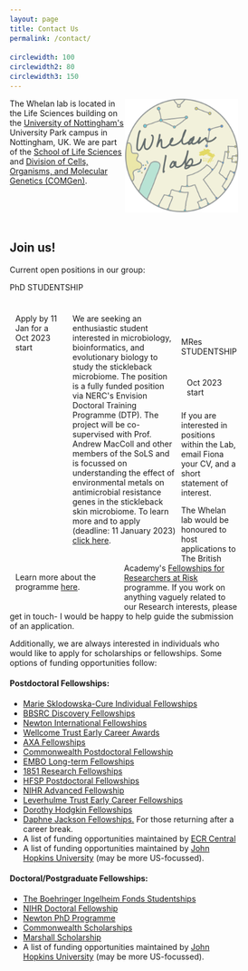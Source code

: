 ```yaml
---
layout: page
title: Contact Us
permalink: /contact/

circlewidth: 100
circlewidth2: 80
circlewidth3: 150
---
```

<head>
<meta name="viewport" content="width=device-width, initial-scale=1">
<style>
* {
  box-sizing: border-box;
}

/* Create three equal columns that floats next to each other */
.box1 {
  float: left;
  width: 25%;
  padding: 10px;
  /*height: 300px; /* Should be removed. Only for demonstration */
}
.box2 {
  float: left;
  width: 25%;
  padding: 10px;
}
.box3 {
  float: left;
  width: 50%;
  padding: 10px;

/* Clear floats after the columns */
.row:after {
  content: "";
  display: table;
  clear: both;
}
</style>
</head>


<div id="content">
<img align="right" src="/assets/images/whelanlab-logo.png" alt="drawing" width="200"/>
The Whelan lab is located in the Life Sciences building on the <a href="https://www.nottingham.ac.uk/">University of Nottingham's</a> University Park campus in Nottingham, UK. We are part of the <a href="https://www.nottingham.ac.uk/life-sciences/">School of Life Sciences</a> and <a href="https://www.nottingham.ac.uk/research/groups/cells-organisms-and-molecular-genetics/index.aspx">Division of Cells, Organisms, and Molecular Genetics (COMGen)</a>. 
<br>
<br>
<br>
<br>
<br>

<h2>Join us!</h2>
<p>Current open positions in our group:</p>
<div class="row">
  <div class="box1"><!-- style="background-color:#A6E1CD;">-->
    <p>PhD STUDENTSHIP</p>
  </div>
  <div class="box2"><!-- style="background-color:#A6E1CD;">-->
    <p>Apply by 11 Jan for a Oct 2023 start</p>
  </div>
  <div class="box3"><!-- style="background-color:#A6E1CD;">-->
    <p>We are seeking an enthusiastic student interested in microbiology, bioinformatics, and evolutionary biology to study the stickleback microbiome. The position is a fully funded position via NERC's Envision Doctoral Training Programme (DTP). The project will be co-supervised with Prof. Andrew MacColl and other members of the SoLS and is focussed on understanding the effect of environmental metals on antimicrobial resistance genes in the stickleback skin microbiome. To learn more and to apply (deadline: 11 January 2023) <a href="https://www.envision-dtp.org/2022/the-effect-of-environmental-metals-on-the-spread-of-antimicrobial-resistance-genes-in-the-stickleback-skin-microbiome/">click here</a>.</p>
  </div>
</div>
<br>
<br>
<br>
<div class="row">
  <div class="box1"><!-- style="background-color:#E8E495;">-->
    <p>MRes STUDENTSHIP</p>
  </div>
  <div class="box2"><!-- style="background-color:#E8E495;">-->
    <p>Oct 2023 start</p>
  </div>
  <div class="box3"><!-- style="background-color:#E8E495;">-->
  <p>Learn more about the programme <a href="https://www.nottingham.ac.uk/life-sciences/study-with-us/postgraduate-research/mres-and-phds.aspx">here</a>.</p>
  </div>
<!-- #008CEE blue; #2CCDDB light blue; #E1D433 yellow -->
</div>

<p>If you are interested in positions within the Lab, email Fiona your CV, and a short statement of interest.</p>


<!--The lab has a project on the study of the human microbiome via in vitro culturing and bioinformatics available via The Nottingham BBSRC Doctoral Training Programme. The application deadline is 30 May 2022. Note: this round of applications are only open to candidates with home fees status. Find out more <a href="https://www.nottingham.ac.uk/bbdtp/index.aspx">here</a>.-->

<p>The Whelan lab would be honoured to host applications to The British Academy's <a href="https://www.thebritishacademy.ac.uk/news/the-british-academy-and-the-council-for-at-risk-academics-announce-new-fellowships-for-researchers-at-risk/">Fellowships for Researchers at Risk</a> programme. If you work on anything vaguely related to our Research interests, please get in touch- I would be happy to help guide the submission of an application.</p>

<p>Additionally, we are always interested in individuals who would like to apply for scholarships or fellowships. Some options of funding opportunities follow:</p>

<h4>Postdoctoral Fellowships:</h4>
<ul>
  <li><a href="https://ec.europa.eu/info/funding-tenders/opportunities/portal/screen/opportunities/topic-details/horizon-msca-2021-pf-01-01;callCode=null;freeTextSearchKeyword=;matchWholeText=true;typeCodes=0,1,2;statusCodes=31094501,31094502,31094503;programmePeriod=2021%20-%202027;programCcm2Id=43108390;programDivisionCode=43108473;focusAreaCode=null;destination=null;mission=null;geographicalZonesCode=null;programmeDivisionProspect=null;startDateLte=null;startDateGte=null;crossCuttingPriorityCode=null;cpvCode=null;performanceOfDelivery=null;sortQuery=sortStatus;orderBy=asc;onlyTenders=false;topicListKey=topicSearchTablePageState">Marie Sklodowska-Cure Individual Fellowships</a></li>
  <li><a href="https://www.ukri.org/opportunity/bbsrc-discovery-fellowships-2022/?utm_medium=email&utm_source=govdelivery">BBSRC Discovery Fellowships</a></li>
  <li><a href="https://royalsociety.org/grants-schemes-awards/grants/newton-international/">Newton International Fellowships</a></li>
  <li><a href="https://wellcome.org/grant-funding/schemes/early-career-awards">Wellcome Trust Early Career Awards</a></li>
  <li><a href="https://www.axa-research.org/en/page/AXA-Fellowships">AXA Fellowships</a></li>
  <li><a href="">Commonwealth Postdoctoral Fellowship</a></li>
  <li><a href="">EMBO Long-term Fellowships</a></li>
  <li><a href="https://royalcommission1851.org/fellowships/research-fellowships">1851 Research Fellowships</a></li>
  <li><a href="">HFSP Postdoctoral Fellowships</a></li>
  <li><a href="https://www.nihr.ac.uk/explore-nihr/academy-programmes/fellowship-programme.htm#three">NIHR Advanced Fellowship</a></li>
  <li><a href="https://www.leverhulme.ac.uk/early-career-fellowships">Leverhulme Trust Early Career Fellowships</a></li>
  <li><a href="https://royalsociety.org/grants-schemes-awards/grants/dorothy-hodgkin-fellowship/">Dorothy Hodgkin Fellowships</a></li>
  <li><a href="https://www.ukri.org/opportunity/daphne-jackson-fellowship/">Daphne Jackson Fellowships.</a> For those returning after a career break.</li>
  <li>A list of funding opportunities maintained by <a href="https://ecrcentral.org/fundings">ECR Central</a></li>
  <li>A list of funding opportunities maintained by <a href="https://research.jhu.edu/rdt/funding-opportunities/postdoctoral/">John Hopkins University</a> (may be more US-focussed).</li>
</ul>

<h4>Doctoral/Postgraduate Fellowships:</h4>
<ul>
  <li><a href="https://www.bifonds.de/fellowships-grants/phd-fellowships/who-can-apply-phd.html">The Boehringer Ingelheim Fonds Studentships</a></li>
  <li><a href="https://www.nihr.ac.uk/explore-nihr/academy-programmes/fellowship-programme.htm#two">NIHR Doctoral Fellowship</a></li>
  <li><a href="https://www.britishcouncil.org/education/he-science/newton-fund/phd-programme">Newton PhD Programme</a></li>
  <li><a href="">Commonwealth Scholarships</a></li>
  <li><a href="https://www.marshallscholarship.org/apply">Marshall Scholarship</a></li>
  <li>A list of funding opportunities maintained by <a href="https://research.jhu.edu/rdt/funding-opportunities/graduate/">John Hopkins University</a> (may be more US-focussed).</li>
</ul>
